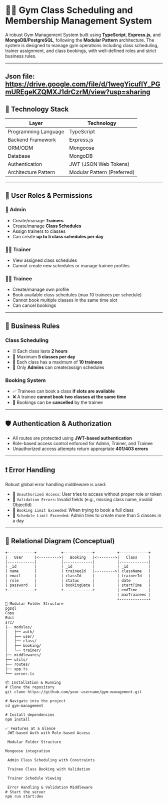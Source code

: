 # 🏋️‍♀️ Gym Class Scheduling and Membership Management System

A robust Gym Management System built using **TypeScript**, **Express.js**, and **MongoDB/PostgreSQL**, following the **Modular Pattern** architecture. The system is designed to manage gym operations including class scheduling, trainer assignment, and class bookings, with well-defined roles and strict business rules.

---

## Json file: https://drive.google.com/file/d/1wegYicufIY_PGmUREgeKZQMXJ1drCzrM/view?usp=sharing

## 🚀 Technology Stack

| Layer              | Technology                  |
|--------------------|-----------------------------|
| Programming Language | TypeScript                |
| Backend Framework   | Express.js                 |
| ORM/ODM             | Mongoose |
| Database            | MongoDB |
| Authentication      | JWT (JSON Web Tokens)      |
| Architecture Pattern| Modular Pattern (Preferred) |

---

## 👥 User Roles & Permissions

### 🔑 Admin
- Create/manage **Trainers**
- Create/manage **Class Schedules**
- Assign trainers to classes
- Can create **up to 5 class schedules per day**

### 🧑‍🏫 Trainer
- View assigned class schedules
- Cannot create new schedules or manage trainee profiles

### 🧑‍💼 Trainee
- Create/manage own profile
- Book available class schedules (max 10 trainees per schedule)
- Cannot book multiple classes in the same time slot
- Can cancel bookings

---

## 🧩 Business Rules

### Class Scheduling
- ⏰ Each class lasts **2 hours**
- 📅 Maximum **5 classes per day**
- 👥 Each class has a maximum of **10 trainees**
- 📌 Only **Admins** can create/assign schedules

### Booking System
- ✅ Trainees can book a class **if slots are available**
- ❌ A trainee **cannot book two classes at the same time**
- 🔄 Bookings can be **cancelled** by the trainee

---

## 🛡️ Authentication & Authorization

- All routes are protected using **JWT-based authentication**
- Role-based access control enforced for Admin, Trainer, and Trainee
- Unauthorized access attempts return appropriate **401/403 errors**

---

## ❗ Error Handling

Robust global error handling middleware is used:
- 🔐 `Unauthorized Access`: User tries to access without proper role or token
- 📝 `Validation Errors`: Invalid fields (e.g., missing class name, invalid ObjectId)
- 🚫 `Booking Limit Exceeded`: When trying to book a full class
- 🚫 `Schedule Limit Exceeded`: Admin tries to create more than 5 classes in a day

---

## 🧠 Relational Diagram (Conceptual)

```txt
+------------+           +-------------+          +-------------+
|   User     |<--------->|   Booking   |<-------->|   Class     |
|------------|           |-------------|          |-------------|
| _id        |           | _id         |          | _id         |
| name       |           | traineeId   |--------->| className   |
| email      |           | classId     |          | trainerId   |
| role       |           | status      |          | date        |
| password   |           | bookingDate |          | startTime   |
+------------+           +-------------+          | endTime     |
                                                  | maxTrainees |
                                                  +-------------+
📁 Modular Folder Structure
pgsql
Copy
Edit
src/
├── modules/
│   ├── auth/
│   ├── user/
│   ├── class/
│   ├── booking/
│   └── trainer/
├── middlewares/
├── utils/
├── routes/
├── app.ts
└── server.ts

📦 Installation & Running
# Clone the repository
git clone https://github.com/your-username/gym-management.git

# Navigate into the project
cd gym-management

# Install dependencies
npm install

✅ Features at a Glance
 JWT-based Auth with Role-based Access

 Modular Folder Structure

Mongoose integration

 Admin Class Scheduling with Constraints

 Trainee Class Booking with Validation

 Trainer Schedule Viewing

 Error Handling & Validation Middleware
# Start the server
npm run start:dev
